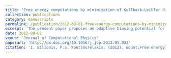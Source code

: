 ```yaml
---
title: "Free energy computations by minimization of Kullback–Leibler divergence: an efficient adaptive biasing potential method for sparse representations"
collection: publications
category: manuscripts
permalink: /publication/2012-09-01-free-energy-computations-by-minimization-of-kullback-leibler-divergence
excerpt: 'The present paper proposes an adaptive biasing potential for the computation of free energy landscapes. It is motivated by statistical learning arguments and unifies the tasks of biasing the molecular dynamics to escape free energy wells and estimating the free energy function, under the same objective. It offers rigorous convergence diagnostics even though history dependent, non-Markovian dynamics are employed. It makes use of a greedy optimization scheme in order to obtain sparse representations of the free energy function which can be particularly useful in multidimensional cases. It employs embarrassingly parallelizable sampling schemes that are based on adaptive Sequential Monte Carlo and can be readily coupled with legacy molecular dynamics simulators. The sequential nature of the learning and sampling scheme enables the efficient calculation of free energy functions parametrized by the temperature. The characteristics and capabilities of the proposed method are demonstrated in three numerical examples.'
date: 2012-09-01
venue: 'Journal of Computational Physics'
paperurl: 'http://dx.doi.org/10.1016/j.jcp.2012.01.033'
citation: 'I. Bilionis, P.S. Koutsourelakis. (2012). &quot;Free energy computations by minimization of Kullback–Leibler divergence: an efficient adaptive biasing potential method for sparse representations.&quot; <i>Journal of Computational Physics</i>. 231(9), 3849–3870.'
---
```

